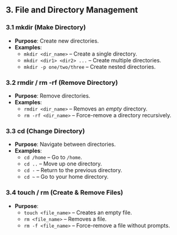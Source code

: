 ## 3. File and Directory Management

### 3.1 **mkdir** (Make Directory)
- **Purpose**: Create new directories.  
- **Examples**:  
  - `mkdir <dir_name>` – Create a single directory.  
  - `mkdir <dir1> <dir2> ...` – Create multiple directories.  
  - `mkdir -p one/two/three` – Create nested directories.

### 3.2 **rmdir / rm -rf** (Remove Directory)
- **Purpose**: Remove directories.  
- **Examples**:  
  - `rmdir <dir_name>` – Removes an *empty* directory.  
  - `rm -rf <dir_name>` – Force-remove a directory recursively.

### 3.3 **cd** (Change Directory)
- **Purpose**: Navigate between directories.  
- **Examples**:  
  - `cd /home` – Go to `/home`.  
  - `cd ..` – Move up one directory.  
  - `cd -` – Return to the previous directory.  
  - `cd ~` – Go to your home directory.

### 3.4 **touch** / **rm** (Create & Remove Files)
- **Purpose**:  
  - `touch <file_name>` – Creates an empty file.  
  - `rm <file_name>` – Removes a file.  
  - `rm -f <file_name>` – Force-remove a file without prompts.
 
